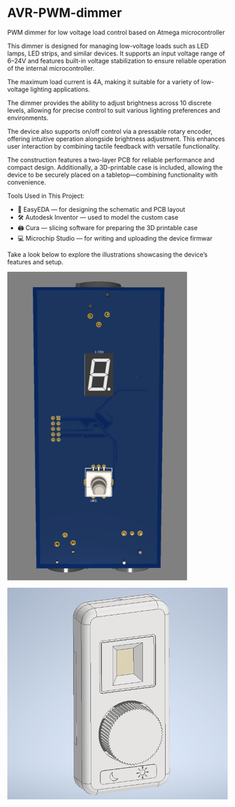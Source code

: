 ﻿# AVR-PWM-dimmer
PWM dimmer for low voltage load control based on Atmega microcontroller

This dimmer is designed for managing low-voltage loads such as LED lamps, 
LED strips, and similar devices. It supports an input voltage range of 6–24V 
and features built-in voltage stabilization to ensure reliable 
operation of the internal microcontroller. 

The maximum load current is 4A, making it suitable for 
a variety of low-voltage lighting applications.

The dimmer provides the ability to adjust brightness across 10 discrete levels, 
allowing for precise control to suit various lighting preferences and environments.

The device also supports on/off control via a pressable rotary encoder, 
offering intuitive operation alongside brightness adjustment. 
This enhances user interaction by combining tactile feedback with versatile functionality.

The construction features a two-layer PCB for reliable performance and compact design. 
Additionally, a 3D-printable case is included, 
allowing the device to be securely placed on a tabletop—combining functionality with convenience.

Tools Used in This Project:
- 🧩 EasyEDA — for designing the schematic and PCB layout
- 🛠️ Autodesk Inventor — used to model the custom case
- 🖨️ Cura — slicing software for preparing the 3D printable case
- 💻 Microchip Studio — for writing and uploading the device firmwar

Take a look below to explore the illustrations showcasing the device’s features and setup.

![PCB 3D](res/PCB_3D.png)

![PCB 3D](res/Front_view_3D.png)


